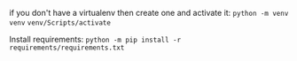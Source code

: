 if you don't have a virtualenv then create one and activate it:
`python -m venv venv`
`venv/Scripts/activate`

Install requirements:
`python -m pip install -r requirements/requirements.txt`
